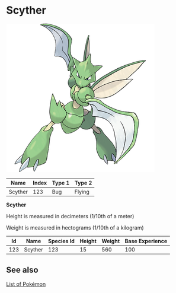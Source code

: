 # Scyther


![Scyther](images/123.png)

| **Name** | **Index** | **Type 1** | **Type 2** |
|----|----|----|----|
| Scyther | 123 | Bug | Flying  |

**Scyther** 


Height is measured in decimeters (1/10th of a meter)

Weight is measured in hectograms (1/10th of a kilogram)

| **Id** | **Name** | **Species Id** | **Height** | **Weight** | **Base Experience** |
|--------|----------|----------------|------------|------------|---------------------|
| 123 | Scyther | 123 | 15 | 560 | 100 |


## See also

[List of Pokémon](../pokemon.md)
